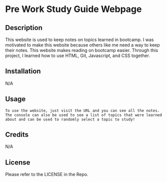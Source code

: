 # Pre Work Study Guide Webpage

## Description

This website is used to keep notes on topics learned in bootcamp. I was motivated to make this website because others like me need a way to keep their notes. This website makes reading on bootcamp easier. Through this project, I learned how to use HTML, Git, Javascript, and CSS together.


## Installation

N/A

## Usage

    To use the website, just visit the URL and you can see all the notes. The console can also be used to see a list of topics that were learned about and can be used to randomly select a topic to study! 

## Credits

N/A

## License

Please refer to the LICENSE in the Repo.